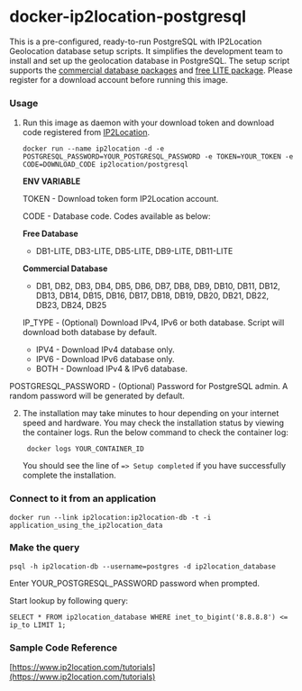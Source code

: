 docker-ip2location-postgresql
=============================

This is a pre-configured, ready-to-run PostgreSQL with IP2Location Geolocation database setup scripts. It simplifies the development team to install and set up the geolocation database in PostgreSQL. The setup script supports the [commercial database packages](https://www.ip2location.com) and [free LITE package](https://lite.ip2location.com). Please register for a download account before running this image.

### Usage

1. Run this image as daemon with your download token and download code registered from [IP2Location](https://www.ip2location.com).

       docker run --name ip2location -d -e POSTGRESQL_PASSWORD=YOUR_POSTGRESQL_PASSWORD -e TOKEN=YOUR_TOKEN -e CODE=DOWNLOAD_CODE ip2location/postgresql

    **ENV VARIABLE**

   TOKEN - Download token form IP2Location account.

   CODE - Database code. Codes available as below:

    **Free Database**

     * DB1-LITE, DB3-LITE, DB5-LITE, DB9-LITE, DB11-LITE

   **Commercial Database**

   * DB1, DB2, DB3, DB4, DB5, DB6, DB7, DB8, DB9, DB10, DB11, DB12, DB13, DB14, DB15, DB16, DB17, DB18, DB19, DB20, DB21, DB22, DB23, DB24, DB25

   IP_TYPE - (Optional) Download IPv4, IPv6 or both database. Script will download both database by default.

   * IPV4 - Download IPv4 database only.
   * IPV6 - Download IPv6 database only.
   * BOTH - Download IPv4 & IPv6 database.

  POSTGRESQL_PASSWORD - (Optional) Password for PostgreSQL admin. A random password will be generated by default.

2. The installation may take minutes to hour depending on your internet speed and hardware. You may check the installation status by viewing the container logs. Run the below command to check the container log:

        docker logs YOUR_CONTAINER_ID

    You should see the line of `=> Setup completed` if you have successfully complete the installation.

### Connect to it from an application

    docker run --link ip2location:ip2location-db -t -i application_using_the_ip2location_data

### Make the query

    psql -h ip2location-db --username=postgres -d ip2location_database

Enter YOUR_POSTGRESQL_PASSWORD password when prompted.

Start lookup by following query:

    SELECT * FROM ip2location_database WHERE inet_to_bigint('8.8.8.8') <= ip_to LIMIT 1;


### Sample Code Reference

[https://www.ip2location.com/tutorials](https://www.ip2location.com/tutorials)
